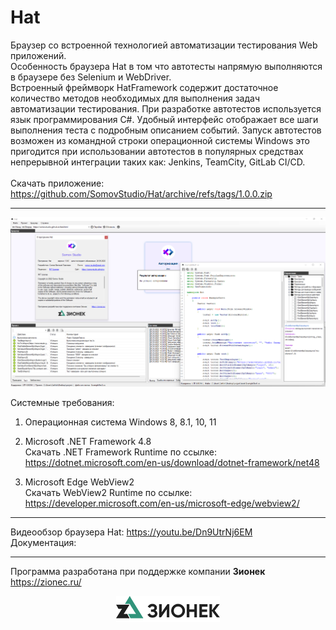 # Hat
Браузер со встроенной технологией автоматизации тестирования Web приложений.
<br>
Особенность браузера Hat в том что автотесты напрямую выполняются в браузере без Selenium и WebDriver.
<br>
Встроенный фреймворк HatFramework содержит достаточное количество методов необходимых для выполнения задач автоматизации тестирования.
При разработке автотестов используется язык программирования C#. Удобный интерфейс отображает все шаги выполнения теста с подробным описанием событий. Запуск автотестов возможен из командной строки операционной системы Windows это пригодится при использовании автотестов в популярных средствах непрерывной интеграции таких как: Jenkins, TeamCity, GitLab CI/CD.
<br>
<br>
Скачать приложение: https://github.com/SomovStudio/Hat/archive/refs/tags/1.0.0.zip
<hr>

<p align="center">
  <img src="https://github.com/SomovStudio/Hat/blob/main/Img/screenshots/Screenshot_2.png">
</p>

Системные требования:
1. Операционная система Windows 8, 8.1, 10, 11

2. Microsoft .NET Framework 4.8
<br>Скачать .NET Framework Runtime по ссылке: https://dotnet.microsoft.com/en-us/download/dotnet-framework/net48

3. Microsoft Edge WebView2
<br>Скачать WebView2 Runtime по ссылке: https://developer.microsoft.com/en-us/microsoft-edge/webview2/

<hr>

Видеообзор браузера Hat: https://youtu.be/Dn9UtrNj6EM
<br>
Документация: 

<hr>

Программа разработана при поддержке компании <b>Зионек</b> https://zionec.ru/

<p align="center">
  <img src="https://github.com/SomovStudio/Hat/blob/main/Img/partners/zionec.png">
</p>